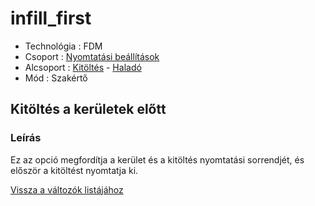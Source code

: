 # infill\_first

* Technológia : FDM
* Csoport : [Nyomtatási beállítások](../../konfig/print_settings.md)
* Alcsoport : [Kitöltés](../../beallitasok/print_settings.md#remplissage) - [Haladó](infill_first.md)
* Mód : Szakértő

## Kitöltés a kerületek előtt

### Leírás

Ez az opció megfordítja a kerület és a kitöltés nyomtatási sorrendjét, és először a kitöltést nyomtatja ki.

[Vissza a változók listájához](/)

